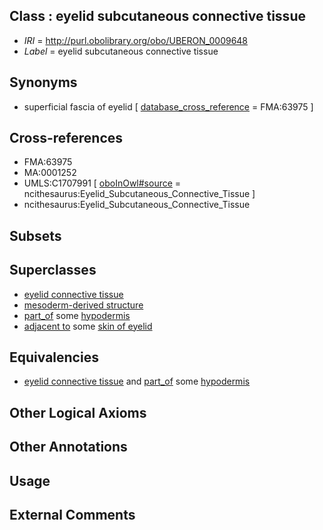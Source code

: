 
## Class : eyelid subcutaneous connective tissue

 * *IRI* = http://purl.obolibrary.org/obo/UBERON_0009648
 * *Label* = eyelid subcutaneous connective tissue

## Synonyms

 * superficial fascia of eyelid [ [database_cross_reference](../../ef/oboInOwl#hasDbXref.md) = FMA:63975 ]

## Cross-references

 * FMA:63975
 * MA:0001252
 * UMLS:C1707991 [ [oboInOwl#source](../../ce/oboInOwl#source.md) = ncithesaurus:Eyelid_Subcutaneous_Connective_Tissue ]
 * ncithesaurus:Eyelid_Subcutaneous_Connective_Tissue

## Subsets


## Superclasses

 * [eyelid connective tissue](../../UBERON/81/UBERON_0003581.md)
 * [mesoderm-derived structure](../../UBERON/20/UBERON_0004120.md)
 * [part_of](../../BFO/50/BFO_0000050.md) some [hypodermis](../../UBERON/72/UBERON_0002072.md)
 * [adjacent to](../../RO/20/RO_0002220.md) some [skin of eyelid](../../UBERON/57/UBERON_0001457.md)

## Equivalencies

 * [eyelid connective tissue](../../UBERON/81/UBERON_0003581.md) and [part_of](../../BFO/50/BFO_0000050.md) some [hypodermis](../../UBERON/72/UBERON_0002072.md)

## Other Logical Axioms


## Other Annotations


## Usage


## External Comments

